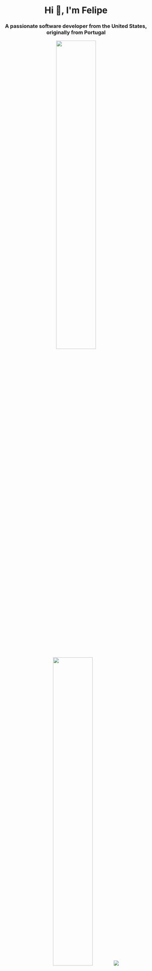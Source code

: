 <h1 align="center">Hi 👋, I'm Felipe</h1>
<h3 align="center">A passionate software developer from the United States, originally from Portugal</h3>

<p align="center">
  <img height="50%" width="auto" src ="https://github-readme-stats.vercel.app/api?username=flipch&show_icons=true&count_private=true&theme=darcula&hide_border=true&hide=issues,contribs&bg_color=00000000">
  <img height="50%" width="auto" src ="https://github-readme-stats.vercel.app/api/top-langs/?username=flipch&layout=compact&hide_border=true&theme=darcula&bg_color=00000000&langs_count=6&hide=jupyter%20notebook,tex,css,php">
  <img src ="https://github-readme-streak-stats.herokuapp.com?user=flipch&theme=darcula&hide_border=true&background=FFFFFF00">
  <br>
  <br>
  <img align="center" src="https://spotify-recently-played-readme.vercel.app/api?user=21bidhtmtpdingwrxfoiwljoy" alt="flipch" />
</p>
